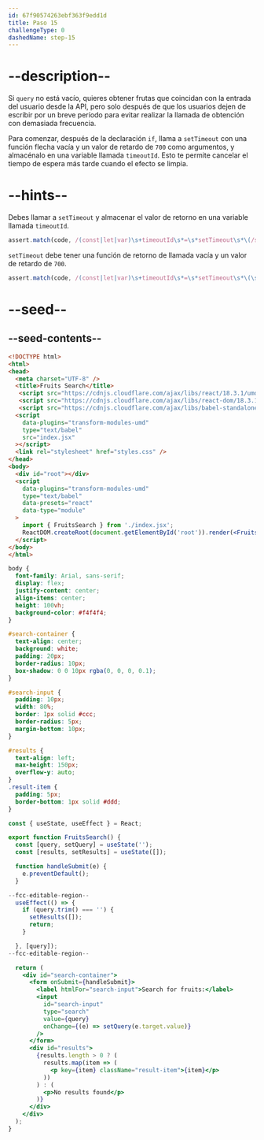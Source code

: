 ```yaml
---
id: 67f90574263ebf363f9edd1d
title: Paso 15
challengeType: 0
dashedName: step-15
---
```


# --description--

Si `query` no está vacío, quieres obtener frutas que coincidan con la entrada del usuario desde la API, pero solo después de que los usuarios dejen de escribir por un breve período para evitar realizar la llamada de obtención con demasiada frecuencia.

Para comenzar, después de la declaración `if`, llama a `setTimeout` con una función flecha vacía y un valor de retardo de `700` como argumentos, y almacénalo en una variable llamada `timeoutId`. Esto te permite cancelar el tiempo de espera más tarde cuando el efecto se limpia.

# --hints--

Debes llamar a `setTimeout` y almacenar el valor de retorno en una variable llamada `timeoutId`.

```js
assert.match(code, /(const|let|var)\s+timeoutId\s*=\s*setTimeout\s*\(/s);
```

`setTimeout` debe tener una función de retorno de llamada vacía y un valor de retardo de `700`.

```js
assert.match(code, /(const|let|var)\s+timeoutId\s*=\s*setTimeout\s*\(\s*\(\s*\)\s*=>\s*\{\s*\}\s*,\s*700\s*\)/);
```

# --seed--

## --seed-contents--

```html
<!DOCTYPE html>
<html>
<head>
  <meta charset="UTF-8" />
  <title>Fruits Search</title>
   <script src="https://cdnjs.cloudflare.com/ajax/libs/react/18.3.1/umd/react.development.min.js"></script>
   <script src="https://cdnjs.cloudflare.com/ajax/libs/react-dom/18.3.1/umd/react-dom.development.min.js"></script>
   <script src="https://cdnjs.cloudflare.com/ajax/libs/babel-standalone/7.26.5/babel.min.js"></script>
  <script 
    data-plugins="transform-modules-umd"
    type="text/babel"
    src="index.jsx"
  ></script>
  <link rel="stylesheet" href="styles.css" />
</head>
<body>
  <div id="root"></div>
  <script
    data-plugins="transform-modules-umd"
    type="text/babel"
    data-presets="react"
    data-type="module"
  >
    import { FruitsSearch } from './index.jsx';
    ReactDOM.createRoot(document.getElementById('root')).render(<FruitsSearch />);
  </script>
</body>
</html>
```

```css
body {
  font-family: Arial, sans-serif;
  display: flex;
  justify-content: center;
  align-items: center;
  height: 100vh;
  background-color: #f4f4f4;
}

#search-container {
  text-align: center;
  background: white;
  padding: 20px;
  border-radius: 10px;
  box-shadow: 0 0 10px rgba(0, 0, 0, 0.1);
}

#search-input {
  padding: 10px;
  width: 80%;
  border: 1px solid #ccc;
  border-radius: 5px;
  margin-bottom: 10px;
}

#results {
  text-align: left;
  max-height: 150px;
  overflow-y: auto;
}
.result-item {
  padding: 5px;
  border-bottom: 1px solid #ddd;
}
```

```jsx
const { useState, useEffect } = React;

export function FruitsSearch() {
  const [query, setQuery] = useState('');
  const [results, setResults] = useState([]);

  function handleSubmit(e) {
    e.preventDefault();
  }

--fcc-editable-region--
  useEffect(() => {
    if (query.trim() === '') {
      setResults([]);
      return;
    }

  }, [query]);
--fcc-editable-region--

  return (
    <div id="search-container">
      <form onSubmit={handleSubmit}>
        <label htmlFor="search-input">Search for fruits:</label>
        <input
          id="search-input"
          type="search"
          value={query}
          onChange={(e) => setQuery(e.target.value)}
        />
      </form>
      <div id="results">
        {results.length > 0 ? (
          results.map(item => (
            <p key={item} className="result-item">{item}</p>
          ))
        ) : (
          <p>No results found</p>
        )}
      </div>
    </div>
  );
}
```
